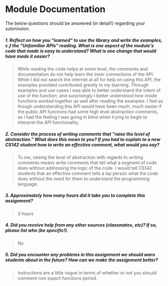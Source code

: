# Module Documentation

The below questions should be answered (in detail!) regarding your submission.

##### 1. Reflect on how you "learned" to use the library and write the examples, c.f the "Unfamiliar APIs" reading. What is one aspect of the module's code that made is easy to understand? What is one change that would have made it easier?
> While reading the code helps at some level, the comments and documentation do not help learn the inner connections of the API. While I did not search the internet at all for help on using this API, the examples provided contributed greatly to my learning. Through examples and use cases I was able to better understand the intent of use of the function, and surprisingly I better understood how inside functions worked together as well after reading the examples. I feel as though understanding this API would have been much, much easier if the public API functions had some high level abstraction comments, as I had the feeling I was going in blind when trying to begin to interpret the API functionality.


##### 2. Consider the process of writing comments that "raise the level of abstraction." What does this mean to you? If you had to explain to a new CS142 student how to write an effective comment, what would you say? #####
> To me, raising the level of abstraction with regards to writing comments means write comments that tell what a segment of code does without addressing the logic of the code. I would tell CS142 students that an effective comment tells a lay person what the code does without the need for them to understand the programming language.


##### 3. Approximately how many hours did it take you to complete this assignment? #####
> 3 hours


##### 4. Did you receive help from any other sources (classmates, etc)? If so, please list who (be specific!). #####
> No


##### 5. Did you encounter any problems in this assignment we should warn students about in the future? How can we make the assignment better? #####
> Instructions are a little vague in terms of whether or not you should comment non export functions period.

